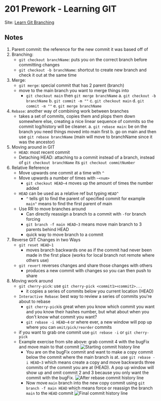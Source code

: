 # 201 Prework - Learning GIT

Site: [Learn Git Branching](https://learngitbranching.js.org/)

## Notes

1. Parent commit: the reference for the new commit it was based off of
2. Branching:
   - `git checkout branchName`: puts you on the correct branch before committing changes
   - `git checkout -b branchName`: shortcut to create new branch and check it out at the same time
3. Merge:
   - `git merge`: special commit that has 2 parent (branch)
   - move to the main branch you want to merge things into
     - `git checkout main` then `git merge branchName`
       a. `git checkout -b branchName`
       b. `git commit -m ""`
       c. `git checkout main`
       d. `git commit -m ""`
       e. `git merge branchName`
4. `Rebase`: another way of combining work between branches
   - takes a set of commits, copies them and plops them down somewhere else, creating a nice linear sequence of commits so the commit log/history will be cleaner.
    a. `git rebase main`: be on the branch you need things moved into main first
    b. go on main and then use `git rebase branchName` (main will move to branchName since it was the ancestor)
5. Moving around in GIT
   - `HEAD`: most recent commit
   - Detaching HEAD: attaching to a commit instead of a branch, instead of `git checkout branchName` its `git checkout commitNumber`
6. Relative Reference
   - Move upwards one commit at a time with `^`
   - Move upwards a number of times with `~<num>`
      - `git checkout HEAD~4` moves up the amount of times the number added
   - `HEAD` can be used as a relative ref but typing `HEAD^`
      - `^` tells git to find the parent of specified commit for example `main^` means to find the first parent of main
   - Use RR to move branches around
      - Can directly reassign a branch to a commit with `-f`or branch forcing
      - `git branch -f main HEAD~3` means move main branch to 3 parents behind HEAD
      - quick way to move branch to a commit
7. Reverse GIT Changes in two Ways
   - `git reset HEAD~1`
      - moves branch backwards one as if the commit had never been made in the first place (works for local branch not remote where others use)
   - `git revert` reverses changes and share those changes with others
      - produces a new commit with changes so you can then push to share 
8. Moving work around
   - `git cherry-pick`: use `git cherry-pick <commit1><commit2>...`
      - it copies a series of commits below you current location (HEAD)
   - `Interactive Rebase`: best way to review a series of commits you're about to rebase
      - `git cherry-pick`is great when you know which commit you want and you know their hashes number, but what about when you don't know what commit you want?
      - `git rebase -i HEAD~4` or where ever, a new window will pop up where you can `omit/pick/reorder` commits
   - if you want to grab one commit use `git rebase -i` or `git cherry-pick`
   - Example exercise from site above: grab commit 4 with the bugFix and move main to that commit
      ![Starting commit history line](img/gitPrework1.png)
      - You are on the bugFix commit and want to make a copy commit below the commit where the main branch is at. use `git rebase -i HEAD~3` which means create a copy and move backwards three commits of the commit you are at (HEAD). A pop up window will show up and omit commit 2 and 3 because you only want the commit with the bugFix.
      ![After rebase commit history line](img/gitPrework2.png)
      - Now move `main` branch into the new copy commit using `git branch -f main HEAD` which means force or reassign the branch `main` to the `HEAD` commit
      ![Final commit history line](img/gitPrework3.png)
